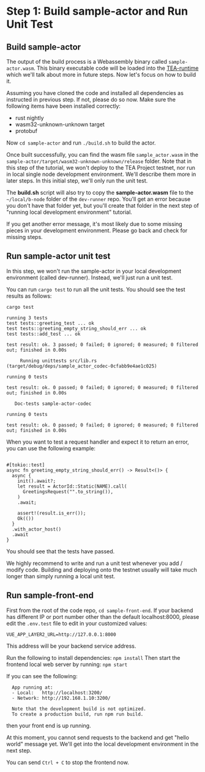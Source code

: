 # Step 1: Build sample-actor and Run Unit Test

## Build sample-actor

The output of the build process is a Webassembly binary called `sample-actor.wasm`. This binary executable code will be loaded into the [TEA-runtime](../../../z_glossary/mini-runtime.md) which we'll talk about more in future steps. Now let's focus on how to build it.

Assuming you have cloned the code and installed all dependencies as instructed in previous step. If not, please do so now. Make sure the following items have been installed correctly:

* rust nightly
* wasm32-unknown-unknown target
* protobuf

Now `cd sample-actor` and run `./build.sh` to build the actor. 

Once built successfully, you can find the wasm file `sample_actor.wasm` in the `sample-actor/target/wasm32-unknown-unknown/release` folder. Note that in this step of the tutorial, we won't deploy to the TEA Project testnet, nor run in local single node development environment. We'll describe them more in later steps. In this initial step, we'll only run the unit test.

The **build.sh** script will also try to copy the **sample-actor.wasm** file to the `~/local/b-node` folder of the `dev-runner` repo. You'll get an error because you don't have that folder yet, but you'll create that folder in the next step of "running local development environment" tutorial.

If you get another error message, it's most likely due to some missing pieces in your development environment. Please go back and check for missing steps.

## Run sample-actor unit test

In this step, we won't run the sample-actor in your local development environment (called dev-runner). Instead, we'll just run a unit test.

You can run `cargo test` to run all the unit tests. You should see the test results as follows:

````
cargo test

running 3 tests
test tests::greeting_test ... ok
test tests::greeting_empty_string_should_err ... ok
test tests::add_test ... ok

test result: ok. 3 passed; 0 failed; 0 ignored; 0 measured; 0 filtered out; finished in 0.00s

     Running unittests src/lib.rs (target/debug/deps/sample_actor_codec-0cfabb9e4ae1c025)

running 0 tests

test result: ok. 0 passed; 0 failed; 0 ignored; 0 measured; 0 filtered out; finished in 0.00s

   Doc-tests sample-actor-codec

running 0 tests

test result: ok. 0 passed; 0 failed; 0 ignored; 0 measured; 0 filtered out; finished in 0.00s

````

When you want to test a request handler and expect it to return an error, you can use the following example:

````

#[tokio::test]
async fn greeting_empty_string_should_err() -> Result<()> {
  async {
    init().await?;
    let result = ActorId::Static(NAME).call(
      GreetingsRequest("".to_string()),
    )
    .await;

    assert!(result.is_err());
    Ok(())
  }
  .with_actor_host()
  .await
}

````

You should see that the tests have passed. 

We highly recommend to write and run a unit test whenever you add / modify code. Building and deploying onto the testnet usually will take much longer than simply running a local unit test.

## Run sample-front-end

First  from the root of the code repo, `cd sample-front-end`. If your backend has different IP or port number other than the default localhost:8000, please edit the `.env.test` file to edit in your customized values:

````
VUE_APP_LAYER2_URL=http://127.0.0.1:8000
````

This address will be your backend service address. 

Run the following  to install dependencies:
`npm install`
Then start the frontend local web server by running:
`npm start`

If you can see the following:

````
  App running at:
  - Local:   http://localhost:3200/
  - Network: http://192.168.1.10:3200/

  Note that the development build is not optimized.
  To create a production build, run npm run build.
````

then your front end is up running. 

At this moment, you cannot send requests to the backend and get "hello world" message yet. We'll get into the local development environment in the next step.

You can send `Ctrl + C` to stop the frontend now.
